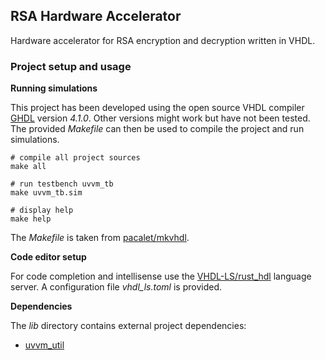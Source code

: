 ## RSA Hardware Accelerator

Hardware accelerator for RSA encryption and decryption written in VHDL.

### Project setup and usage

**Running simulations**

This project has been developed using the open source VHDL compiler [GHDL](https://github.com/ghdl/ghdl) version _4.1.0_. Other versions might work but have not been tested. The provided _Makefile_ can then be used to compile the project and run simulations. 

```
# compile all project sources
make all

# run testbench uvvm_tb
make uvvm_tb.sim

# display help
make help
```
The _Makefile_ is taken from [pacalet/mkvhdl](https://github.com/pacalet/mkvhdl). 

**Code editor setup**

For code completion and intellisense use the [VHDL-LS/rust_hdl](https://github.com/VHDL-LS/rust_hdl) language server. A configuration file _vhdl_ls.toml_ is provided.

**Dependencies**

The _lib_ directory contains external project dependencies:

- [uvvm_util](https://github.com/UVVM/UVVM/tree/master/uvvm_util)
